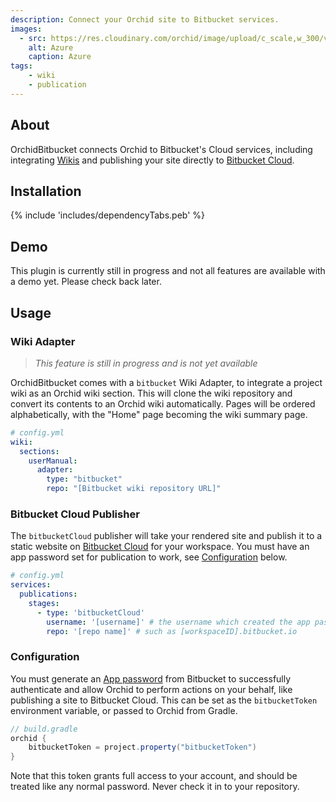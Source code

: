 ```yaml
---
description: Connect your Orchid site to Bitbucket services.
images:
  - src: https://res.cloudinary.com/orchid/image/upload/c_scale,w_300/v1558903947/plugins/bitbucket.png
    alt: Azure
    caption: Azure
tags:
    - wiki
    - publication
---
```


## About

OrchidBitbucket connects Orchid to Bitbucket's Cloud services, including integrating 
[Wikis](https://confluence.atlassian.com/bitbucket/wikis-221449748.html) and publishing your site directly to 
[Bitbucket Cloud](https://confluence.atlassian.com/bitbucket/publishing-a-website-on-bitbucket-cloud-221449776.html).

## Installation

{% include 'includes/dependencyTabs.peb' %}

## Demo

This plugin is currently still in progress and not all features are available with a demo yet. Please check back later.

## Usage

### Wiki Adapter

> _This feature is still in progress and is not yet available_

OrchidBitbucket comes with a `bitbucket` Wiki Adapter, to integrate a project wiki as an Orchid wiki section. This will
clone the wiki repository and convert its contents to an Orchid wiki automatically. Pages will be ordered 
alphabetically, with the "Home" page becoming the wiki summary page.

```yaml
# config.yml
wiki: 
  sections:
    userManual:
      adapter: 
        type: "bitbucket"
        repo: "[Bitbucket wiki repository URL]"
```

### Bitbucket Cloud Publisher

The `bitbucketCloud` publisher will take your rendered site and publish it to a static website on 
[Bitbucket Cloud](https://confluence.atlassian.com/bitbucket/publishing-a-website-on-bitbucket-cloud-221449776.html) for
your workspace. You must have an app password set for publication to work, see [Configuration](#configuration) below.

```yaml
# config.yml
services:
  publications:
    stages:
      - type: 'bitbucketCloud'
        username: '[username]' # the username which created the app password
        repo: '[repo name]' # such as [workspaceID].bitbucket.io
```

### Configuration

You must generate an [App password](https://confluence.atlassian.com/bitbucket/app-passwords-828781300.html) from 
Bitbucket to successfully authenticate and allow Orchid to perform actions on your behalf, like publishing a site to
Bitbucket Cloud. This can be set as the `bitbucketToken` environment variable, or passed to Orchid from Gradle.

```groovy
// build.gradle
orchid {
    bitbucketToken = project.property("bitbucketToken")
}
```

Note that this token grants full access to your account, and should be treated like any normal password. Never check it 
in to your repository.
